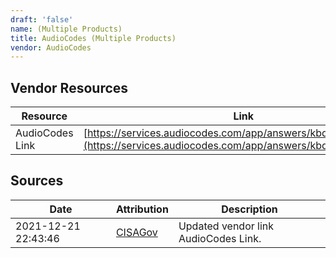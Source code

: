 ```yaml
---
draft: 'false'
name: (Multiple Products)
title: AudioCodes (Multiple Products)
vendor: AudioCodes
---
```


## Vendor Resources
| Resource | Link |
| --- | --- |
| AudioCodes Link | [https://services.audiocodes.com/app/answers/kbdetail/a_id/2225](https://services.audiocodes.com/app/answers/kbdetail/a_id/2225) |



## Sources
| Date | Attribution | Description |
| --- | --- | --- |
| 2021-12-21 22:43:46 | [CISAGov](https://raw.githubusercontent.com/cisagov/log4j-affected-db/develop/README.md) | Updated vendor link AudioCodes Link.  |
